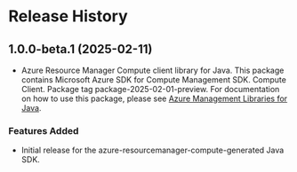 # Release History

## 1.0.0-beta.1 (2025-02-11)

- Azure Resource Manager Compute client library for Java. This package contains Microsoft Azure SDK for Compute Management SDK. Compute Client. Package tag package-2025-02-01-preview. For documentation on how to use this package, please see [Azure Management Libraries for Java](https://aka.ms/azsdk/java/mgmt).
### Features Added

- Initial release for the azure-resourcemanager-compute-generated Java SDK.
